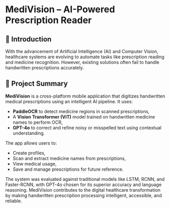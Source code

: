 # MediVision – AI-Powered Prescription Reader

## 📌 Introduction

With the advancement of Artificial Intelligence (AI) and Computer Vision, healthcare systems are evolving to automate tasks like prescription reading and medicine recognition. However, existing solutions often fail to handle handwritten prescriptions accurately.

## 📱 Project Summary

**MediVision** is a cross-platform mobile application that digitizes handwritten medical prescriptions using an intelligent AI pipeline. It uses:

- **PaddleOCR** to detect medicine regions in scanned prescriptions,
- A **Vision Transformer (ViT)** model trained on handwritten medicine names to perform OCR,
- **GPT-4o** to correct and refine noisy or misspelled text using contextual understanding.

The app allows users to:
- Create profiles,
- Scan and extract medicine names from prescriptions,
- View medical usage,
- Save and manage prescriptions for future reference.

The system was evaluated against traditional models like LSTM, RCNN, and Faster-RCNN, with GPT-4o chosen for its superior accuracy and language reasoning. MediVision contributes to the digital healthcare transformation by making handwritten prescription processing intelligent, accessible, and reliable.

